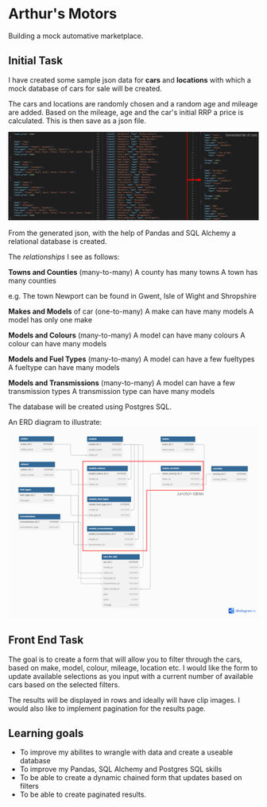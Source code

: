 # Arthur's Motors
Building a mock automative marketplace.

## Initial Task
I have created some sample json data for **cars** and **locations** with which a mock database of cars for sale will be created.

The cars and locations are randomly chosen and a random age and mileage are added. Based on the mileage, age and the car's initial RRP a price is calculated. This is then save as a json file.

![cars for sale json](images/readme/generated_cars_json.jpg)

From the generated json, with the help of Pandas and SQL Alchemy a relational database is created.

The *relationships* I see as follows:

**Towns and Counties** (many-to-many)
A county has many towns
A town has many counties

e.g. The town Newport can be found in Gwent, Isle of Wight and Shropshire

**Makes and Models** of car (one-to-many)
A make can have many models
A model has only one make

**Models and Colours** (many-to-many)
A model can have many colours
A colour can have many models

**Models and Fuel Types** (many-to-many)
A model can have a few fueltypes
A fueltype can have many models

**Models and Transmissions** (many-to-many)
A model can have a few transmission types
A transmission type can have many models

The database will be created using Postgres SQL.

An ERD diagram to illustrate:
![cars for sale tables](images/readme/cars_for_sale.jpg)

## Front End Task

The goal is to create a form that will allow you to filter through the cars, based on make, model, colour, mileage, location etc. I would like the form to update available selections as you input with a current number of available cars based on the selected filters.

The results will be displayed in rows and ideally will have clip images. I would also like to implement pagination for the results page.

## Learning goals

- To improve my abilites to wrangle with data and create a useable database
- To improve my Pandas, SQL Alchemy and Postgres SQL skills
- To be able to create a dynamic chained form that updates based on filters
- To be able to create paginated results.
